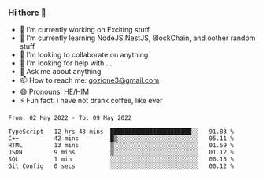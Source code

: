 ### Hi there 👋

<!--
**charlieScript/charlieScript** is a ✨ _special_ ✨ repository because its `README.md` (this file) appears on your GitHub profile.

Here are some ideas to get you started: -->

- 🔭 I’m currently working on Exciting stuff
- 🌱 I’m currently learning NodeJS,NestJS, BlockChain, and oother random stuff
- 👯 I’m looking to collaborate on anything
- 🤔 I’m looking for help with ...
- 💬 Ask me about anything
- 📫 How to reach me: gozione3@gmail.com
- 😄 Pronouns: HE/HIM
- ⚡ Fun fact: i have not drank coffee, like ever
<!--START_SECTION:waka-->

```text
From: 02 May 2022 - To: 09 May 2022

TypeScript   12 hrs 48 mins  ███████████████████████░░   91.83 %
C++          42 mins         █▒░░░░░░░░░░░░░░░░░░░░░░░   05.11 %
HTML         13 mins         ▒░░░░░░░░░░░░░░░░░░░░░░░░   01.59 %
JSON         9 mins          ▒░░░░░░░░░░░░░░░░░░░░░░░░   01.12 %
SQL          1 min           ░░░░░░░░░░░░░░░░░░░░░░░░░   00.15 %
Git Config   0 secs          ░░░░░░░░░░░░░░░░░░░░░░░░░   00.12 %
```

<!--END_SECTION:waka-->
